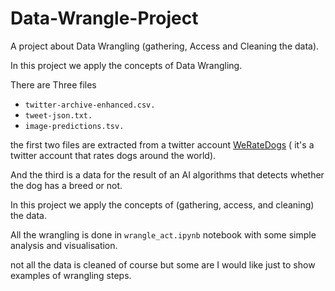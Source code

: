 # Data-Wrangle-Project
A project about Data Wrangling (gathering, Access and Cleaning the data).

In this project we apply the concepts of Data Wrangling.

There are Three files 
* `twitter-archive-enhanced.csv.`
* `tweet-json.txt.`
* `image-predictions.tsv.`

the first two files are extracted from a twitter account [WeRateDogs](https://twitter.com/dog_rates) ( it's a twitter account that rates dogs around the world).

And the third is a data for the result of an AI algorithms that detects whether the dog has a breed or not.

In this project we apply the concepts of (gathering, access, and cleaning) the data.

All the wrangling is done in `wrangle_act.ipynb` notebook with some simple analysis and visualisation.

not all the data is cleaned of course but some are I would like just to show examples of wrangling steps.
